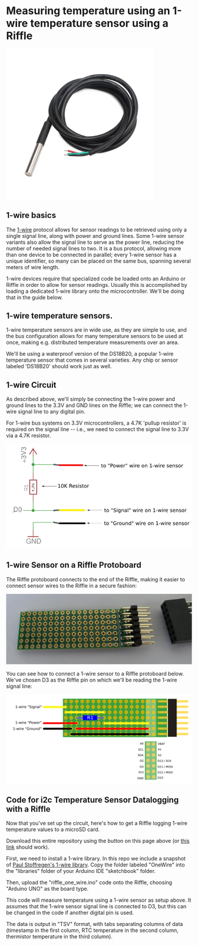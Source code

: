 # Measuring temperature using an 1-wire temperature sensor using a Riffle

<img src="pics/one_wire_pic.png" width=400>

## 1-wire basics

The [1-wire](https://en.wikipedia.org/wiki/1-Wire) protocol allows for sensor readings to be retrieved using only a single signal line, along with power and ground lines.  Some 1-wire sensor variants also allow the signal line to serve as the power line, reducing the number of needed signal lines to two. It is a bus protocol, allowing more than one device to be connected in parallel; every 1-wire sensor has a unique identifier, so many can be placed on the same bus, spanning several meters of wire length. 

1-wire devices require that specialized code be loaded onto an Arduino or Riffle in order to allow for sensor readings.  Usually this is accomplished by loading a dedicated 1-wire library onto the microcontroller.  We'll be doing that in the guide below. 

## 1-wire temperature sensors.

1-wire temperature sensors are in wide use, as they are simple to use, and the bus configuration allows for many temperature sensors to be used at once, making e.g. distributed temperature measurements over an area.

We'll be using a waterproof version of the DS18B20, a popular 1-wire temperature sensor that comes in several varieties. Any chip or sensor labeled 'DS18B20' should work just as well.  

## 1-wire Circuit

As described above, we'll simply be connecting the 1-wire power and ground lines to the 3.3V and GND lines on the Riffle; we can connect the 1-wire signal line to any digital pin.

For 1-wire bus systems on 3.3V microcontrollers, a 4.7K 'pullup resistor' is required on the signal line -- i.e., we need to connect  the signal line to 3.3V via a 4.7K resistor.

<img src="pics/one_wire_schem.png">

## 1-wire Sensor on a Riffle Protoboard

The Riffle protoboard connects to the end of the Riffle, making it easier to connect sensor wires to the Riffle in a secure fashion:

<img src = "pics/proto.png">

You can see how to connect a 1-wire sensor to a Riffle protoboard below.  We've chosen D3 as the Riffle pin on which we'll be reading the 1-wire signal line:

<img src="pics/one_wire_proto.png">

## Code for i2c Temperature Sensor Datalogging with a Riffle

Now that you've set up the circuit, here's how to get a Riffle logging 1-wire temperature values to a microSD card.

Download this entire repository using the button on this page above (or [this link](https://github.com/dwblair/riffle-one-wire/archive/master.zip) should work).  

First, we need to install a 1-wire library.  In this repo we include a snapshot of [Paul Stoffregen's 1-wire library](https://github.com/PaulStoffregen/OneWire). Copy the folder labeled "OneWire" into the "libraries" folder of your Arduino IDE "sketchbook" folder.

Then, upload the "riffle_one_wire.ino" code onto the Riffle, choosing "Arduino UNO" as the board type. 

This code will measure temperature using a 1-wire sensor as setup above.  It assumes that the 1-wire sensor signal line is connected to D3, but this can be changed in the code if another digital pin is used.
 
The data is output in "TSV" format, with tabs separating columns of data (timestamp in the first column, RTC temperature in the second column, thermistor temperature in the third column).



